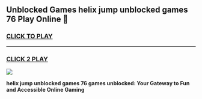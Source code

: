 
## Unblocked Games helix jump unblocked games 76 Play Online 👋
<h3>
<a href="https://news.freeplayer.one?title=helix_jump_unblocked_games_76&ref=17F">CLICK TO PLAY</a></h3>
<hr>

<h3>
<a href="https://news.freeplayer.one?title=helix_jump_unblocked_games_76&ref=17F">CLICK 2 PLAY</a>
  
</h3>

<a href="https://news.freeplayer.one?title=helix_jump_unblocked_games_76&ref=17F/"><img src="https://clearcache.store/games.png"></a>


**helix jump unblocked games 76 games unblocked: Your Gateway to Fun and Accessible Online Gaming**
